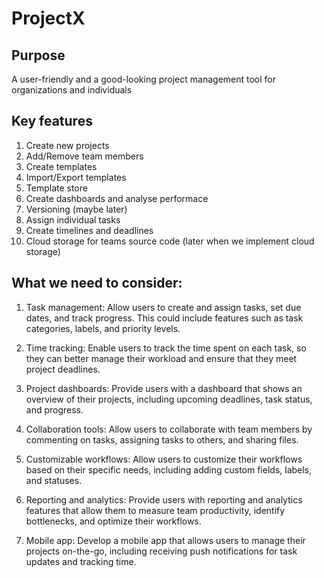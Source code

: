 # ProjectX

## Purpose
A user-friendly and a good-looking project management tool for organizations and individuals

## Key features
1. Create new projects
2. Add/Remove team members
3. Create templates
4. Import/Export templates
5. Template store
6. Create dashboards and analyse performace
7. Versioning (maybe later)
8. Assign individual tasks
9. Create timelines and deadlines
10. Cloud storage for teams source code (later when we implement cloud storage)


## What we need to consider:
1. Task management: Allow users to create and assign tasks, set due dates, and track progress. This could include features such as task categories, labels, and priority levels.

2. Time tracking: Enable users to track the time spent on each task, so they can better manage their workload and ensure that they meet project deadlines.

3. Project dashboards: Provide users with a dashboard that shows an overview of their projects, including upcoming deadlines, task status, and progress.

4. Collaboration tools: Allow users to collaborate with team members by commenting on tasks, assigning tasks to others, and sharing files.

5. Customizable workflows: Allow users to customize their workflows based on their specific needs, including adding custom fields, labels, and statuses.

6. Reporting and analytics: Provide users with reporting and analytics features that allow them to measure team productivity, identify bottlenecks, and optimize their workflows.

7. Mobile app: Develop a mobile app that allows users to manage their projects on-the-go, including receiving push notifications for task updates and tracking time.
